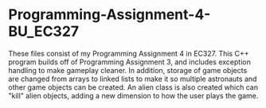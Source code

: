 # Programming-Assignment-4-BU_EC327
These files consist of my Programming Assignment 4 in EC327.  This C++ program builds off of Programming Assignment 3, and includes
exception handling to make gameplay cleaner.  In addition, storage of game objects are changed from arrays to linked lists to make it so
multiple astronauts and other game objects can be created.  An alien class is also created which can "kill" alien objects, adding a new
dimension to how the user plays the game.
